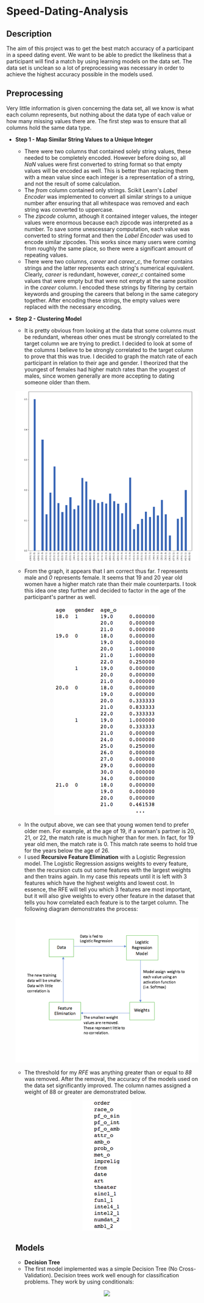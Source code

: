 # Speed-Dating-Analysis
## Description
The aim of this project was to get the best match accuracy of a participant in a speed dating event. We want to be able to predict the likeliness that a participant will find a match by using learning models on the data set. The data set is unclean so a lot of preprocessing was necessary in order to achieve the highest accuracy possible in the models used.

## Preprocessing
Very little information is given concerning the data set, all we know is what each column represents, but nothing about the data type of each value or how many missing values there are. The first step was to ensure that all columns hold the same data type.

* **Step 1 - Map Similar String Values to a Unique Integer**
  * There were two columns that contained solely string values, these needed to be completely encoded. However before doing so, all *NaN* values were first converted to string format so that empty values will be encoded as well. This is better than replacing them with a mean value since each integer is a representation of a string, and not the result of some calculation.
  * The *from* column contained only strings. Scikit Learn's *Label Encoder* was implemented to convert all similar strings to a unique number after ensuring that all whitespace was removed and each string was converted to uppercase. 
  * The *zipcode* column, athough it contained integer values, the integer values were enormous because each zipcode was interpreted as a number. To save some unescessary computation, each value was converted to string format and then the *Label Encoder* was used to encode similar zipcodes. This works since many users were coming from roughly the same place, so there were a significant amount of repeating values.
  * There were two columns, *career* and *career_c*, the former contains strings and the latter represents each string's numerical equivalent. Clearly, *career* is redundant, however, *career_c* contained some values that were empty but that were not empty at the same position in the *career* column. I encoded these strings by filtering by certain keywords and grouping the careers that belong in the same category together. After encoding these strings, the empty values were replaced with the necessary encoding.

* **Step 2 - Clustering Model**
  * It is pretty obvious from looking at the data that some columns must be redundant, whereas other ones must be strongly correlated to the target column we are trying to predict. I decided to look at some of the columns I believe to be strongly correlated to the target column to prove that this was true. I decided to graph the match rate of each participant in relation to their age and gender. I theorized that the youngest of females had higher match rates than the yougest of males, since women generally are more accepting to dating someone older than them.
  
  ![Alt text](/img/data_graph.png)

  * From the graph, it appears that I am correct thus far. *1* represents male and *0* represents female. It seems that 19 and 20 year old women have a higher match rate than their male counterparts. I took this idea one step further and decided to factor in the age of the participant's partner as well.
  
  <p align="center">
   <img src="/img/age_o_table.png"/>
  </p>
  
  * In the output above, we can see that young women tend to prefer older men. For example, at the age of 19, if a woman's partner is 20, 21, or 22, the match rate is much higher than for men. In fact, for 19 year old men, the match rate is 0. This match rate seems to hold true for the years below the age of 26.
  * I used **Recursive Feature Elimination** with a Logistic Regression model. The Logistic Regression assigns weights to every feature, then the recursion cuts out some features with the largest weights and then trains again. In my case this repeats until it is left with 3 features which have the highest weights and lowest cost. In essence, the RFE will tell you which 3 features are most important, but it will also give weights to every other feature in the dataset that tells you how correlated each feature is to the target column. The following diagram demonstrates the process:
 
  <p align="center">
   <img src="/img/RFE_model.png"/>
  </p>
  
  
   * The threshold for my *RFE* was anything greater than or equal to *88* was removed. After the removal, the accuracy of the models used on the data set significantly improved. The column names assigned a weight of 88 or greater are demonstrated below.
   
   <p align="center">
   <img src="/img/RFEres.png"/>
  </p>
  
  
  ## Models
  
  * **Decision Tree**
   * The first model implemented was a simple Decision Tree (No Cross-Validation). Decision trees work well enough for classification problems. They work by using conditionals:
   
   <p align="center">
   <img src="/img/d_tree.png"/>
  </p>
 
 
